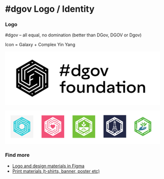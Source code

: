 # \#dgov Logo /  Identity

### Logo

\#dgov – all equal, no domination \(better than DGov, DGOV or Dgov\)

Icon = Galaxy + Complex Yin Yang

![](../.gitbook/assets/frame-7.3.png)

![Context logos](../.gitbook/assets/frame-8.png)

### Find more

* [Logo and design materials in Figma](https://www.figma.com/file/VOljSsjBw43q9x6xi5ZYwNf0/DAO-Foundation?node-id=0%3A1)
* [Print materials \(t-shirts, banner, poster etc\)](https://drive.google.com/drive/folders/1Mhr9h0SJIE-gcqsUHd_rT9asBPzlMrSM?usp=sharing)

